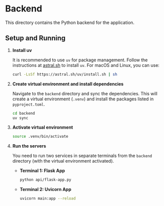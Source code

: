 # Backend

This directory contains the Python backend for the application.

## Setup and Running

1. **Install uv**

    It is recommended to use `uv` for package management. Follow the instructions at [astral.sh](https://docs.astral.sh/uv/getting-started/installation/) to install `uv`. For macOS and Linux, you can use:

    ```bash
    curl -LsSf https://astral.sh/uv/install.sh | sh
    ```

2. **Create virtual environment and install dependencies**

    Navigate to the `backend` directory and sync the dependencies. This will create a virtual environment (`.venv`) and install the packages listed in `pyproject.toml`.

    ```bash
    cd backend
    uv sync
    ```

3. **Activate virtual environment**

    ```bash
    source .venv/bin/activate
    ```

4. **Run the servers**

    You need to run two services in separate terminals from the `backend` directory (with the virtual environment activated).

    * **Terminal 1: Flask App**

        ```bash
        python api/flask-app.py
        ```

    * **Terminal 2: Uvicorn App**

        ```bash
        uvicorn main:app --reload
        ```
